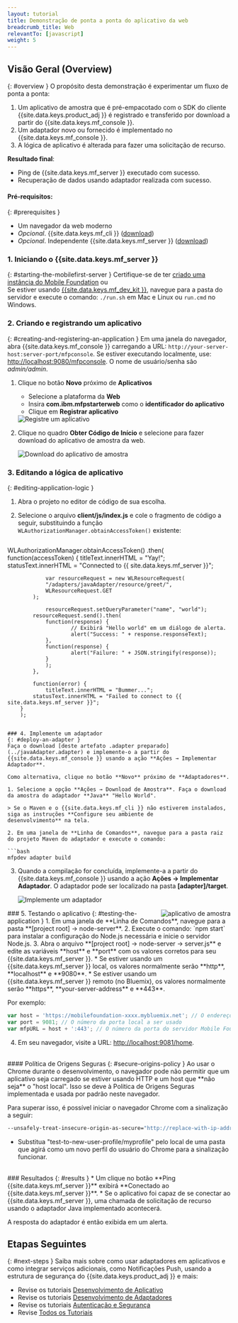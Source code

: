 ```yaml
---
layout: tutorial
title: Demonstração de ponta a ponta do aplicativo da web
breadcrumb_title: Web
relevantTo: [javascript]
weight: 5
---
```

<!-- NLS_CHARSET=UTF-8 -->
## Visão Geral (Overview)
{: #overview }
O propósito desta demonstração é experimentar um fluxo de ponta a ponta:

1. Um aplicativo de amostra que é pré-empacotado com o SDK do cliente {{site.data.keys.product_adj }} é registrado e transferido
por download a partir do {{site.data.keys.mf_console }}.
2. Um adaptador novo ou fornecido é implementado no {{site.data.keys.mf_console }}.  
3. A lógica de aplicativo é alterada para fazer uma solicitação de recurso.

**Resultado final**:

* Ping de {{site.data.keys.mf_server }} executado com sucesso.
* Recuperação de dados usando adaptador realizada com sucesso.

#### Pré-requisitos:
{: #prerequisites }
* Um navegador da web moderno
* *Opcional*. {{site.data.keys.mf_cli }} ([download]({{site.baseurl}}/downloads))
* *Opcional*. Independente {{site.data.keys.mf_server }} ([download]({{site.baseurl}}/downloads))

### 1. Iniciando o {{site.data.keys.mf_server }}
{: #starting-the-mobilefirst-server }
Certifique-se de ter [criado uma instância do Mobile Foundation](../../bluemix/using-mobile-foundation) ou  
Se estiver usando [{{site.data.keys.mf_dev_kit }}](../../installation-configuration/development/mobilefirst), navegue
para a pasta do servidor e execute o comando: `./run.sh` em Mac e Linux ou `run.cmd` no Windows.

### 2. Criando e registrando um aplicativo
{: #creating-and-registering-an-application }
Em uma janela do navegador, abra {{site.data.keys.mf_console }} carregando a URL:
`http://your-server-host:server-port/mfpconsole`. Se estiver executando localmente, use:
[http://localhost:9080/mfpconsole](http://localhost:9080/mfpconsole). O nome de usuário/senha são *admin/admin*.
 
1. Clique no botão **Novo** próximo de **Aplicativos**
    * Selecione a plataforma da **Web**
    * Insira **com.ibm.mfpstarterweb** como o **identificador do aplicativo**
    * Clique em **Registrar aplicativo**

    <img class="gifplayer" alt="Registre um aplicativo" src="register-an-application-web.png"/>
 
2. Clique no quadro **Obter Código de Início** e selecione para fazer download do aplicativo de amostra da web.

    <img class="gifplayer" alt="Download do aplicativo de amostra" src="download-starter-code-web.png"/>
 
### 3. Editando a lógica de aplicativo
{: #editing-application-logic }
1. Abra o projeto no editor de código de sua escolha.

2. Selecione o arquivo **client/js/index.js** e cole o fragmento de código a seguir, substituindo a função
`WLAuthorizationManager.obtainAccessToken()` existente:

   ```javascript
WLAuthorizationManager.obtainAccessToken()
        .then(
        function(accessToken) {
                titleText.innerHTML = "Yay!";
            statusText.innerHTML = "Connected to {{ site.data.keys.mf_server }}";
                
                var resourceRequest = new WLResourceRequest(
                "/adapters/javaAdapter/resource/greet/",
                WLResourceRequest.GET
            );
                
                resourceRequest.setQueryParameter("name", "world");
            resourceRequest.send().then(
                function(response) {
                        // Exibirá "Hello world" em um diálogo de alerta.
                        alert("Success: " + response.responseText);
                },
                function(response) {
                        alert("Failure: " + JSON.stringify(response));
                }
                );
            },

            function(error) {
                titleText.innerHTML = "Bummer...";
            statusText.innerHTML = "Failed to connect to {{ site.data.keys.mf_server }}";
        }
        );
   ```
    
### 4. Implemente um adaptador
{: #deploy-an-adapter }
Faça o download [deste artefato .adapter preparado](../javaAdapter.adapter) e implemente-o a partir do
{{site.data.keys.mf_console }} usando a ação **Ações → Implementar Adaptador**.

Como alternativa, clique no botão **Novo** próximo de **Adaptadores**.  
        
1. Selecione a opção **Ações → Download de Amostra**. Faça o download da amostra do adaptador **Java** "Hello World".

   > Se o Maven e o {{site.data.keys.mf_cli }} não estiverem instalados, siga as instruções **Configure seu ambiente de
desenvolvimento** na tela.

2. Em uma janela de **Linha de Comandos**, navegue para a pasta raiz do projeto Maven do adaptador e execute o comando:

   ```bash
   mfpdev adapter build
   ```

3. Quando a compilação for concluída, implemente-a a partir do {{site.data.keys.mf_console }} usando a ação **Ações →
Implementar Adaptador**. O adaptador pode ser localizado na pasta **[adapter]/target**.
    
    <img class="gifplayer" alt="Implemente um adaptador" src="create-an-adapter.png"/>   


<img src="web-success.png" alt="aplicativo de amostra" style="float:right"/>
### 5. Testando o aplicativo
{: #testing-the-application }
1. Em uma janela de **Linha de Comandos**, navegue para a pasta **[project root] → node-server**.
2. Execute o comando: `npm start` para instalar a configuração do Node.js necessária e inicie o servidor Node.js.
3. Abra o arquivo **[project root] → node-server → server.js** e edite as variáveis **host** e
**port** com os valores corretos para seu {{site.data.keys.mf_server }}.
    * Se estiver usando um {{site.data.keys.mf_server }} local, os valores normalmente serão **http**,
**localhost** e **9080**.
    * Se estiver usando um {{site.data.keys.mf_server }} remoto (no Bluemix), os valores normalmente serão
**https**, **your-server-address** e **443**. 

   Por
exemplo:  
    
   ```javascript
   var host = 'https://mobilefoundation-xxxx.mybluemix.net'; // O endereço do servidor Mobile Foundation
   var port = 9081; // O número da porta local a ser usado
   var mfpURL = host + ':443'; // O número da porta do servidor Mobile Foundation
   ```
   
4. Em seu navegador, visite a URL: [http://localhost:9081/home](http://localhost:9081/home).

<br>
#### Política de Origens Seguras
{: #secure-origins-policy }
Ao usar o Chrome durante o desenvolvimento, o navegador pode não permitir que um aplicativo seja carregado se estiver usando HTTP e um host
que **não seja** o "host local". Isso se deve à Politica de Origens Seguras implementada e usada por padrão neste navegador.

Para superar isso, é possível iniciar o navegador Chrome com a sinalização a seguir:

```bash
--unsafely-treat-insecure-origin-as-secure="http://replace-with-ip-address-or-host:port-number" --user-data-dir=/test-to-new-user-profile/myprofile
```

- Substitua "test-to-new-user-profile/myprofile" pelo local de uma pasta que agirá como um novo perfil do usuário do Chrome para a
sinalização funcionar.

<br clear="all"/>
### Resultados
{: #results }
* Um clique no botão **Ping {{site.data.keys.mf_server }}** exibirá **Conectado ao
{{site.data.keys.mf_server }}**.
* Se o aplicativo foi capaz de se conectar ao {{site.data.keys.mf_server }}, uma chamada de solicitação de recurso usando o
adaptador Java implementado acontecerá.

A resposta do adaptador é então exibida em um alerta.

## Etapas Seguintes
{: #next-steps }
Saiba mais sobre como usar adaptadores em aplicativos e como integrar serviços adicionais, como Notificações Push, usando a estrutura de
segurança do {{site.data.keys.product_adj }} e mais:

- Revise os tutoriais [Desenvolvimento de Aplicativo](../../application-development/)
- Revise os tutoriais [Desenvolvimento de Adaptadores](../../adapters/)
- Revise os tutoriais [Autenticação e Segurança](../../authentication-and-security/)
- Revise [Todos os Tutoriais](../../all-tutorials)
